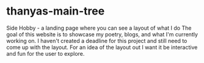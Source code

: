 # thanyas-main-tree
Side Hobby - a landing page where you can see a layout of what I do
The goal of this website is to showcase my poetry, blogs, and what I'm currently working on. 
I haven't created a deadline for this project and still need to come up with the layout.
For an idea of the layout out I want it be interactive and fun for the user to explore. 
